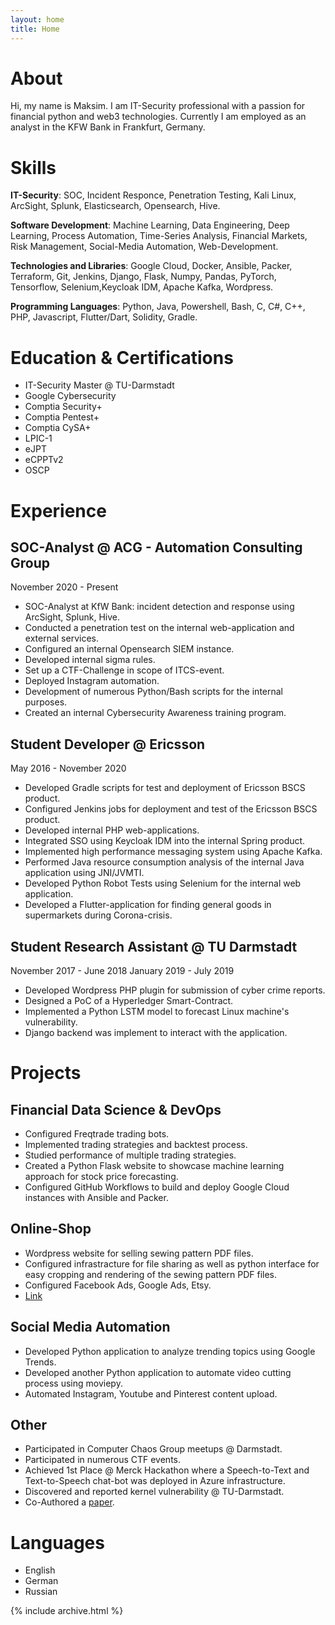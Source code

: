 ```yaml
---
layout: home
title: Home
---
```


# About

Hi, my name is Maksim. I am IT-Security professional with a passion for financial python and web3 technologies. Currently I am employed as an analyst in the KFW Bank in Frankfurt, Germany.

# Skills

**IT-Security**: SOC, Incident Responce, Penetration Testing, Kali Linux, ArcSight, Splunk, Elasticsearch, Opensearch, Hive.

**Software Development**: Machine Learning, Data Engineering, Deep Learning, Process Automation, Time-Series Analysis, Financial Markets, Risk Management, Social-Media Automation, Web-Development.

**Technologies and Libraries**: Google Cloud, Docker, Ansible, Packer, Terraform, Git, Jenkins, Django, Flask, Numpy, Pandas, PyTorch, Tensorflow, Selenium,Keycloak IDM, Apache Kafka, Wordpress.

**Programming Languages**: Python, Java, Powershell, Bash, C, C#, C++, PHP, Javascript, Flutter/Dart, Solidity, Gradle.

# Education & Certifications

- IT-Security Master @ TU-Darmstadt
- Google Cybersecurity
- Comptia Security+
- Comptia Pentest+
- Comptia CySA+
- LPIC-1
- eJPT
- eCPPTv2
- OSCP

# Experience

## SOC-Analyst @ ACG - Automation Consulting Group

November 2020 - Present

- SOC-Analyst at KfW Bank: incident detection and response using ArcSight, Splunk, Hive.
- Conducted a penetration test on the internal web-application and external services.
- Configured an internal Opensearch SIEM instance.
- Developed internal sigma rules.
- Set up a CTF-Challenge in scope of ITCS-event.
- Deployed Instagram automation.
- Development of numerous Python/Bash scripts for the internal purposes.
- Created an internal Cybersecurity Awareness training program.

## Student Developer @ Ericsson

May 2016 - November 2020

- Developed Gradle scripts for test and deployment of Ericsson BSCS product.
- Configured Jenkins jobs for deployment and test of the Ericsson BSCS product.
- Developed internal PHP web-applications.
- Integrated SSO using Keycloak IDM into the internal Spring product.
- Implemented high performance messaging system using Apache Kafka.
- Performed Java resource consumption analysis of the internal Java application using JNI/JVMTI.
- Developed Python Robot Tests using Selenium for the internal web application.
- Developed a Flutter-application for finding general goods in supermarkets during Corona-crisis.

## Student Research Assistant @ TU Darmstadt

November 2017 - June 2018
January 2019 - July 2019

- Developed Wordpress PHP plugin for submission of cyber crime reports.
- Designed a PoC of a Hyperledger Smart-Contract.
- Implemented a Python LSTM model to forecast Linux machine's vulnerability.
- Django backend was implement to interact with the application.

# Projects

## Financial Data Science & DevOps

- Configured Freqtrade trading bots.
- Implemented trading strategies and backtest process.
- Studied performance of multiple trading strategies.
- Created a Python Flask website to showcase machine learning approach for stock price forecasting.
- Configured GitHub Workflows to build and deploy Google Cloud instances with Ansible and Packer.

## Online-Shop

- Wordpress website for selling sewing pattern PDF files.
- Configured infrastracture for file sharing as well as python interface for easy cropping and rendering of the sewing pattern PDF files.
- Configured Facebook Ads, Google Ads, Etsy.
- [Link](https://moam-patterns.com/)

## Social Media Automation

- Developed Python application to analyze trending topics using Google Trends.
- Developed another Python application to automate video cutting process using moviepy.
- Automated Instagram, Youtube and Pinterest content upload.

## Other

- Participated in Computer Chaos Group meetups @ Darmstadt.
- Participated in numerous CTF events.
- Achieved 1st Place @ Merck Hackathon where a Speech-to-Text and Text-to-Speech chat-bot was deployed in Azure infrastructure.
- Discovered and reported kernel vulnerability @ TU-Darmstadt.
- Co-Authored a [paper](https://www.researchgate.net/publication/356199474_A_social_media-based_over_layer_on_the_edge_for_handling_emergency-related_events).

# Languages

- English
- German
- Russian

{% include archive.html %}
